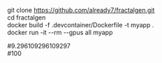 git clone https://github.com/already7/fractalgen.git  
cd fractalgen  
docker build -f .devcontainer/Dockerfile -t myapp .  
docker run -it --rm --gpus all myapp  


#9.296109296109297  
#100  
